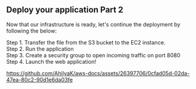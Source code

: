 ## Deploy your application Part 2 

Now that our infrastructure is ready, let's continue the deployment by following the below:

Step 1. Transfer the file from the S3 bucket to the EC2 instance.</br>
Step 2. Run the application</br>
Step 3. Create a security group to open incoming traffic on port 8080</br>
Step 4. Launch the web application!

https://github.com/AhilyaK/aws-docs/assets/26397706/0cfad05d-02da-47ea-80c2-90d1e6da03fe


